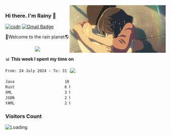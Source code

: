 <img  align='right' height="150" src="https://github.com/LikeRainDay/LikeRainDay/blob/master/pic/img_rain_1.gif?raw=true">



### Hi there. I'm Rainy :lemon:

[![csdn](https://img.shields.io/badge/-csdn-c14438?style=flat-square&logo=c&logoColor=white)](https://blog.csdn.net/qq_15807167)
[![Gmail Badge](https://img.shields.io/badge/-gmail-c14438?style=flat-square&logo=Gmail&logoColor=white&link=mailto:houshuai0816@gmail.com)](mailto:houshuai0816@gmail.com)

🚀Welcome to the rain planet🌎

<center>
<img align='center'  src="https://source.unsplash.com/user/rainyhehe/likes">
</center>

📊 **This week I spent my time on**

<img align='right'   width="300" src="https://github-readme-stats.vercel.app/api?username=LikeRainDay&show_icons=true&title_color=fff&icon_color=79ff97&text_color=9f9f9f&bg_color=151515&count_private=true">

<!--START_SECTION:waka-->

```txt
From: 24 July 2024 - To: 31 July 2024

Java                      10 hrs 57 mins  █████████░░░░░░░░░░░░░░░░   36.14 %
Rust                      6 hrs 33 mins   █████▒░░░░░░░░░░░░░░░░░░░   21.61 %
XML                       3 hrs 39 mins   ███░░░░░░░░░░░░░░░░░░░░░░   12.08 %
JSON                      2 hrs 18 mins   ██░░░░░░░░░░░░░░░░░░░░░░░   07.63 %
YAML                      2 hrs 9 mins    █▓░░░░░░░░░░░░░░░░░░░░░░░   07.13 %
```

<!--END_SECTION:waka-->

### Visitors Count
<img align="left" src = "https://profile-counter.glitch.me/LikeRainDay/count.svg" alt ="Loading">
